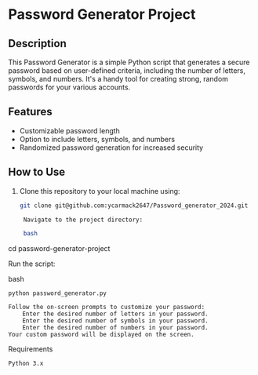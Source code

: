 # Password Generator Project

## Description
This Password Generator is a simple Python script that generates a secure password based on user-defined criteria, including the number of letters, symbols, and numbers. It's a handy tool for creating strong, random passwords for your various accounts.

## Features
- Customizable password length
- Option to include letters, symbols, and numbers
- Randomized password generation for increased security

## How to Use
1. Clone this repository to your local machine using:
   ```bash
   git clone git@github.com:ycarmack2647/Password_generator_2024.git

    Navigate to the project directory:

    bash

cd password-generator-project

Run the script:

bash

    python password_generator.py

    Follow the on-screen prompts to customize your password:
        Enter the desired number of letters in your password.
        Enter the desired number of symbols in your password.
        Enter the desired number of numbers in your password.
    Your custom password will be displayed on the screen.

Requirements

    Python 3.x


